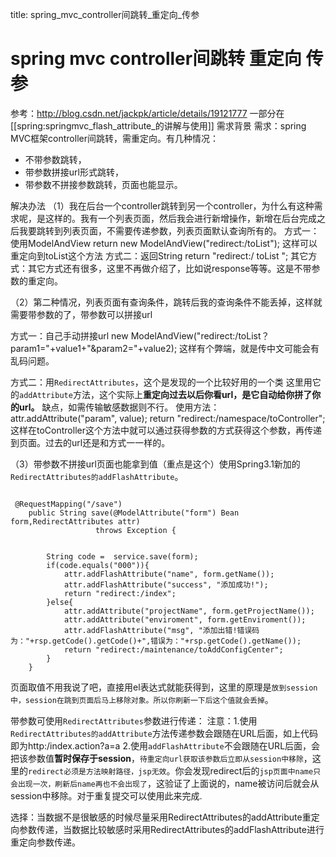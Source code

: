 title: spring_mvc_controller间跳转_重定向_传参 

#  spring mvc controller间跳转 重定向 传参 
参考：http://blog.csdn.net/jackpk/article/details/19121777
一部分在[[spring:springmvc_flash_attribute_的讲解与使用]]
需求背景
需求：spring MVC框架controller间跳转，需重定向。有几种情况：
  * 不带参数跳转，
  * 带参数拼接url形式跳转，
  * 带参数不拼接参数跳转，页面也能显示。

解决办法
（1）我在后台一个controller跳转到另一个controller，为什么有这种需求呢，是这样的。我有一个列表页面，然后我会进行新增操作，新增在后台完成之后我要跳转到列表页面，不需要传递参数，列表页面默认查询所有的。
方式一：使用ModelAndView
return new ModelAndView("redirect:/toList");
这样可以重定向到toList这个方法
方式二：返回String
 return "redirect:/ toList "; 
其它方式：其它方式还有很多，这里不再做介绍了，比如说response等等。这是不带参数的重定向。

（2）第二种情况，列表页面有查询条件，跳转后我的查询条件不能丢掉，这样就需要带参数的了，带参数可以拼接url

方式一：自己手动拼接url
new ModelAndView("redirect:/toList？param1="+value1+"&param2="+value2);
 这样有个弊端，就是传中文可能会有乱码问题。

方式二：用` RedirectAttributes `，这个是发现的一个比较好用的一个类
这里用它的` addAttribute `方法，这个实际上**重定向过去以后你看url，是它自动给你拼了你的url。**
缺点，如需传输敏感数据则不行。
使用方法：
attr.addAttribute("param", value);
return "redirect:/namespace/toController";
这样在toController这个方法中就可以通过获得参数的方式获得这个参数，再传递到页面。过去的url还是和方式一一样的。

（3）带参数不拼接url页面也能拿到值（重点是这个）使用Spring3.1新加的` RedirectAttributes的addFlashAttribute `。
```

 @RequestMapping("/save")
    public String save(@ModelAttribute("form") Bean form,RedirectAttributes attr)
                   throws Exception {


        String code =  service.save(form);
        if(code.equals("000")){
            attr.addFlashAttribute("name", form.getName());  
            attr.addFlashAttribute("success", "添加成功!");
            return "redirect:/index";
        }else{
            attr.addAttribute("projectName", form.getProjectName());  
            attr.addAttribute("enviroment", form.getEnviroment());  
            attr.addFlashAttribute("msg", "添加出错!错误码为："+rsp.getCode().getCode()+",错误为："+rsp.getCode().getName());
            return "redirect:/maintenance/toAddConfigCenter";
        }
    }

```
页面取值不用我说了吧，直接用el表达式就能获得到，这里的原理是` 放到session中，session在跳到页面后马上移除对象。所以你刷新一下后这个值就会丢掉 `。


 带参数可使用` RedirectAttributes `参数进行传递：
 注意：1.使用` RedirectAttributes的addAttribute `方法传递参数会跟随在URL后面，如上代码即为http:/index.action?a=a
2.使用` addFlashAttribute `不会跟随在URL后面，会把该参数值**暂时保存于session**，` 待重定向url获取该参数后立即从session中移除 `，这里的` redirect必须是方法映射路径，jsp无效 `。你会发现redirect后的` jsp页面中name只会出现一次，刷新后name再也不会出现了 `，这验证了上面说的，name被访问后就会从session中移除。对于重复提交可以使用此来完成.

<note tip>选择：当数据不是很敏感的时候尽量采用RedirectAttributes的addAttribute重定向参数传递，当数据比较敏感时采用RedirectAttributes的addFlashAttribute进行重定向参数传递。</note>